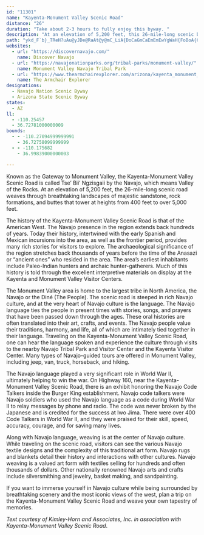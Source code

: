 ```yaml
---
id: "11301"
name: "Kayenta-Monument Valley Scenic Road"
distance: "26"
duration: "Take about 2-3 hours to fully enjoy this byway. "
description: "At an elevation of 5,200 feet, this 26-mile-long scenic byway weaves through breathtaking landscapes of majestic sandstone, rock formations, and buttes that tower at heights from 400 feet to over 5,000 feet."
path: "ykd_F`b}_TReH?uAu@yJDe@RaAt@y@mC_LiA{DoCaGmCaEmEmEwYgWaH{FoBoA{CeDyDwDaC{CkSi[_CaDwBoBiCsBcPqK_EmBsDaAmEs@yCK}BD_Ot@w|@lG{}@vFwgArHuGh@ksAxIyFf@c\\jB{bA`HiF~@uGfC_]|NcFdD{B~BuClD}^xd@mBtCiDrGgZtt@yAxEy@lFsAjPs@jFa@pA}AtCsCfCeNjKgX~RkAf@}A^aET_TR}COwEcA}DyBwYaQuxAiz@uDaCiHyDmi@yZa\\aSii@_ZeJqFu~@cg@igAem@ySwK_e@sWgRcLkhAos@iwFo}DqB_AoDsA}xAya@"
websites:
  - url: "https://discovernavajo.com/"
    name: Discover Navajo
  - url: "https://navajonationparks.org/tribal-parks/monument-valley/"
    name: Monument Valley Navajo Tribal Park
  - url: "https://www.thearmchairexplorer.com/arizona/kayenta_monument_valley_scenic_road.php"
    name: The Armchair Explorer
designations:
  - Navajo Nation Scenic Byway
  - Arizona State Scenic Byway
states:
  - AZ
ll:
  - -110.25457
  - 36.72781000000009
bounds:
  - - -110.27094999999991
    - 36.72758099999999
  - - -110.175682
    - 36.99839000000003

---
```


Known as the Gateway to Monument Valley, the Kayenta-Monument Valley Scenic Road is called Tse’ Bii’ Ngzisgaii by the Navajo, which means Valley of the Rocks. At an elevation of 5,200 feet, the 26-mile-long scenic road weaves through breathtaking landscapes of majestic sandstone, rock formations, and buttes that tower at heights from 400 feet to over 5,000 feet.

The history of the Kayenta-Monument Valley Scenic Road is that of the American West. The Navajo presence in the region extends back hundreds of years. Today their history, intertwined with the early Spanish and Mexican incursions into the area, as well as the frontier period, provides many rich stories for visitors to explore. The archaeological significance of the region stretches back thousands of years before the time of the Anasazi or “ancient ones” who resided in the area. The area’s earliest inhabitants include Paleo-Indian hunters and archaic hunter-gatherers. Much of this history is told through the excellent interpretive materials on display at the Kayenta and Monument Valley Visitor Centers.

The Monument Valley area is home to the largest tribe in North America, the Navajo or the Diné (The People). The scenic road is steeped in rich Navajo culture, and at the very heart of Navajo culture is the language. The Navajo language ties the people in present times with stories, songs, and prayers that have been passed down through the ages. These oral histories are often translated into their art, crafts, and events. The Navajo people value their traditions, harmony, and life, all of which are intimately tied together in their language. Traveling on the Kayenta-Monument Valley Scenic Road, one can hear the language spoken and experience the culture through visits to the nearby Navajo Tribal Park and Visitor Center and the Kayenta Visitor Center. Many types of Navajo-guided tours are offered in Monument Valley, including jeep, van, truck, horseback, and hiking.

The Navajo language played a very significant role in World War II, ultimately helping to win the war. On Highway 160, near the Kayenta-Monument Valley Scenic Road, there is an exhibit honoring the Navajo Code Talkers inside the Burger King establishment. Navajo code talkers were Navajo soldiers who used the Navajo language as a code during World War II to relay messages by phone and radio. The code was never broken by the Japanese and is credited for the success at Iwo Jima. There were over 400 Code Talkers in World War II, and they were praised for their skill, speed, accuracy, courage, and for saving many lives.

Along with Navajo language, weaving is at the center of Navajo culture. While traveling on the scenic road, visitors can see the various Navajo textile designs and the complexity of this traditional art form. Navajo rugs and blankets detail their history and interactions with other cultures. Navajo weaving is a valued art form with textiles selling for hundreds and often thousands of dollars. Other nationally renowned Navajo arts and crafts include silversmithing and jewelry, basket making, and sandpainting.

If you want to immerse yourself in Navajo culture while being surrounded by breathtaking scenery and the most iconic views of the west, plan a trip on the Kayenta-Monument Valley Scenic Road and weave your own tapestry of memories.

_Text courtesy of Kimley-Horn and Associates, Inc. in association with Kayenta-Monument Valley Scenic Road_.
